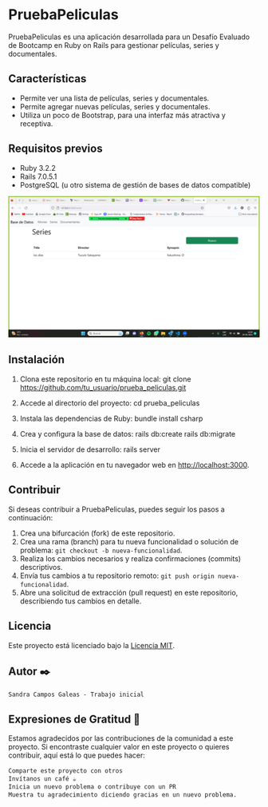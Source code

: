 # PruebaPeliculas

PruebaPeliculas es una aplicación desarrollada para un Desafío Evaluado de Bootcamp en Ruby on Rails para gestionar películas, series y documentales.

## Características

- Permite ver una lista de películas, series y documentales.
- Permite agregar nuevas películas, series y documentales.
- Utiliza un poco de Bootstrap, para una interfaz más atractiva y receptiva.

## Requisitos previos

- Ruby 3.2.2
- Rails 7.0.5.1
- PostgreSQL (u otro sistema de gestión de bases de datos compatible)

![Alt text](image-1.png)

## Instalación

1. Clona este repositorio en tu máquina local: git clone https://github.com/tu_usuario/prueba_peliculas.git

2. Accede al directorio del proyecto:
cd prueba_peliculas

3. Instala las dependencias de Ruby:
bundle install
csharp

4. Crea y configura la base de datos:
rails db:create
rails db:migrate

5. Inicia el servidor de desarrollo:
rails server

6. Accede a la aplicación en tu navegador web en [http://localhost:3000](http://localhost:3000).

## Contribuir

Si deseas contribuir a PruebaPeliculas, puedes seguir los pasos a continuación:

1. Crea una bifurcación (fork) de este repositorio.
2. Crea una rama (branch) para tu nueva funcionalidad o solución de problema: `git checkout -b nueva-funcionalidad`.
3. Realiza los cambios necesarios y realiza confirmaciones (commits) descriptivos.
4. Envía tus cambios a tu repositorio remoto: `git push origin nueva-funcionalidad`.
5. Abre una solicitud de extracción (pull request) en este repositorio, describiendo tus cambios en detalle.

## Licencia

Este proyecto está licenciado bajo la [Licencia MIT](https://opensource.org/licenses/MIT).

## Autor ✒️

    Sandra Campos Galeas - Trabajo inicial 

## Expresiones de Gratitud 🎁

Estamos agradecidos por las contribuciones de la comunidad a este proyecto. Si encontraste cualquier valor en este proyecto o quieres contribuir, aquí está lo que puedes hacer:

    Comparte este proyecto con otros
    Invítanos un café ☕
    Inicia un nuevo problema o contribuye con un PR
    Muestra tu agradecimiento diciendo gracias en un nuevo problema.
